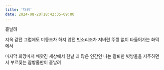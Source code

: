 ```yaml
---
title: '더워'
date: 2024-08-20T18:42:35+09:00
---
```


흩날려

지옥 같던
그럼에도 미동조차 하지 않던
빗소리조차 저버린
뚜껑 없이 타들어가는 화덕에서

마지막 희망마저 빼앗긴 세상에서
한낱 죄 많은 인간인 나는
칼퇴한 빗방울을 저주하면서
부르짖는 땀방울만이 흩날려
